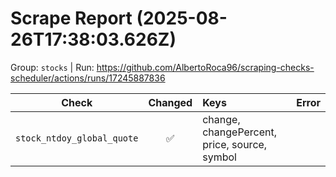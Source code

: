 # Scrape Report (2025-08-26T17:38:03.626Z)

Group: `stocks`  |  Run: https://github.com/AlbertoRoca96/scraping-checks-scheduler/actions/runs/17245887836

| Check | Changed | Keys | Error |
|---|:---:|:--|:--|
| `stock_ntdoy_global_quote` | ✅ | change, changePercent, price, source, symbol |  |
